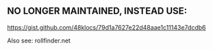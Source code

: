 ## NO LONGER MAINTAINED, INSTEAD USE:
https://gist.github.com/48klocs/79d1a7627e22d48aae1c11143e7dcdb6

Also see: rollfinder.net
